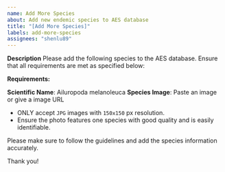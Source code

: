 ```yaml
---
name: Add More Species
about: Add new endemic species to AES database
title: "[Add More Species]"
labels: add-more-species
assignees: "shenlu89"
---
```


**Description**
Please add the following species to the AES database. Ensure that all requirements are met as specified below:

**Requirements:**

**Scientific Name**: Ailuropoda melanoleuca
**Species Image**: Paste an image or give a image URL

- ONLY accept `JPG` images with `150x150` px resolution.
- Ensure the photo features one species with good quality and is easily identifiable.

Please make sure to follow the guidelines and add the species information accurately.

Thank you!
